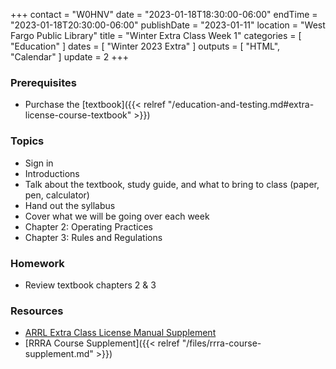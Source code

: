 +++
contact = "W0HNV"
date = "2023-01-18T18:30:00-06:00"
endTime = "2023-01-18T20:30:00-06:00"
publishDate = "2023-01-11"
location = "West Fargo Public Library"
title = "Winter Extra Class Week 1"
categories = [ "Education" ]
dates = [ "Winter 2023 Extra" ]
outputs = [ "HTML", "Calendar" ]
update = 2
+++
### Prerequisites

* Purchase the [textbook]({{< relref "/education-and-testing.md#extra-license-course-textbook" >}})

### Topics

* Sign in
* Introductions
* Talk about the textbook, study guide, and what to bring to class (paper, pen, calculator)
* Hand out the syllabus
* Cover what we will be going over each week
* Chapter 2: Operating Practices
* Chapter 3: Rules and Regulations

### Homework

* Review textbook chapters 2 & 3

### Resources

* [ARRL Extra Class License Manual Supplement](http://www.arrl.org/extra-class-license-manual)
* [RRRA Course Supplement]({{< relref "/files/rrra-course-supplement.md" >}})

